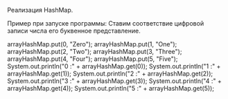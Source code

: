 ﻿Реализация HashMap.

Пример при запуске программы:
Ставим соответствие цифровой записи числа его буквенное представление.

arrayHashMap.put(0, "Zero");
arrayHashMap.put(1, "One");
arrayHashMap.put(2, "Two");
arrayHashMap.put(3, "Three");
arrayHashMap.put(4, "Four");
arrayHashMap.put(5, "Five");
System.out.println("0 :" + arrayHashMap.get(0));
System.out.println("1 :" + arrayHashMap.get(1));
System.out.println("2 :" + arrayHashMap.get(2));
System.out.println("3 :" + arrayHashMap.get(3));
System.out.println("4 :" + arrayHashMap.get(4));
System.out.println("5 :" + arrayHashMap.get(5));
